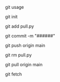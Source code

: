 git usage 

git init

git add pull.py

git commit -m "######"

git push origin main


git rm pull.py 

git pull origin main

git fetch


